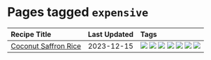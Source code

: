 # Pages tagged `expensive`

|Recipe Title|Last Updated|Tags
|:---|:---|:---|
|[Coconut Saffron Rice](../recipes/coconutsaffronrice.md)|2023-12-15|[![](https://img.shields.io/badge/tag-expensive-eadebe)](../tags/expensive.md) [![](https://img.shields.io/badge/tag-rice-5b6ac0)](../tags/rice.md) [![](https://img.shields.io/badge/tag-sides-95446)](../tags/sides.md) [![](https://img.shields.io/badge/tag-stovetop-bb15fd)](../tags/stovetop.md) [![](https://img.shields.io/badge/tag-thai-4d8aaa)](../tags/thai.md) [![](https://img.shields.io/badge/tag-vegan-acbc2f)](../tags/vegan.md) [![](https://img.shields.io/badge/tag-vegetarian-3a4f8e)](../tags/vegetarian.md)|